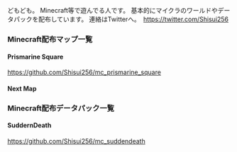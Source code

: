 どもども。
Minecraft等で遊んでる人です。
基本的にマイクラのワールドやデータパックを配布しています。
連絡はTwitterへ。　https://twitter.com/Shisui256

### Minecraft配布マップ一覧
#### Prismarine Square
https://github.com/Shisui256/mc_prismarine_square
#### Next Map

### Minecraft配布データパック一覧
#### SuddernDeath
https://github.com/Shisui256/mc_suddendeath
